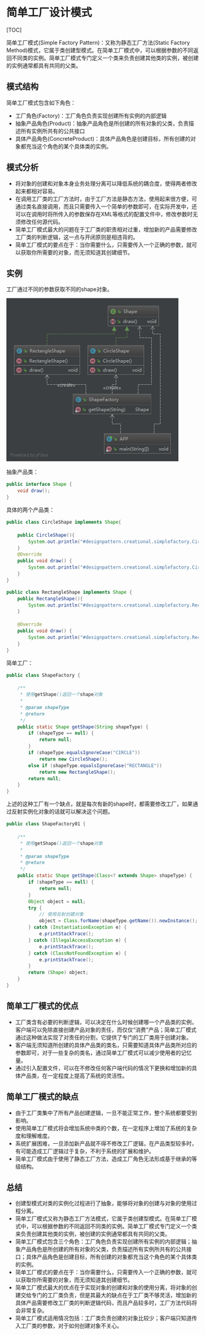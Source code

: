 # 简单工厂设计模式

[TOC]

简单工厂模式(Simple Factory Pattern)：又称为静态工厂方法(Static Factory Method)模式，它属于类创建型模式。在简单工厂模式中，可以根据参数的不同返回不同类的实例。简单工厂模式专门定义一个类来负责创建其他类的实例，被创建的实例通常都具有共同的父类。

## 模式结构

简单工厂模式包含如下角色：

- 工厂角色(Factory)：工厂角色负责实现创建所有实例的内部逻辑
- 抽象产品角色(Product)：抽象产品角色是所创建的所有对象的父类，负责描述所有实例所共有的公共接口
- 具体产品角色(ConcreteProduct)：具体产品角色是创建目标，所有创建的对象都充当这个角色的某个具体类的实例。

## 模式分析

- 将对象的创建和对象本身业务处理分离可以降低系统的耦合度，使得两者修改起来都相对容易。
- 在调用工厂类的工厂方法时，由于工厂方法是静态方法，使用起来很方便，可通过类名直接调用，而且只需要传入一个简单的参数即可，在实际开发中，还可以在调用时将所传入的参数保存在XML等格式的配置文件中，修改参数时无须修改任何源代码。
- 简单工厂模式最大的问题在于工厂类的职责相对过重，增加新的产品需要修改工厂类的判断逻辑，这一点与开闭原则是相违背的。
- 简单工厂模式的要点在于：当你需要什么，只需要传入一个正确的参数，就可以获取你所需要的对象，而无须知道其创建细节。

## 实例

工厂通过不同的参数获取不同的shape对象。

![simplefactory.png](https://github.com/Grootzz/design-pattern/blob/master/src/main/resources/img/creational/simplefactory.png?raw=true)

抽象产品类：

```java
public interface Shape {
    void draw();
}
```

具体的两个产品类：

```java
public class CircleShape implements Shape{

    public CircleShape(){
        System.out.println("#designpattern.creational.simplefactory.CircleShape.CircleShape()");
    }
    @Override
    public void draw() {
        System.out.println("#designpattern.creational.simplefactory.CircleShape.draw()");
    }
}
```

```java
public class RectangleShape implements Shape {
    public RectangleShape(){
        System.out.println("#designpattern.creational.simplefactory.RectangleShape.RectangleShape()");
    }

    @Override
    public void draw() {
        System.out.println("#designpattern.creational.simplefactory.RectangleShape.draw()");
    }
}
```

简单工厂：

```java
public class ShapeFactory {

    /**
     * 使用getShape()返回一个shape对象
     *
     * @param shapeType
     * @return
     */
    public static Shape getShape(String shapeType) {
        if (shapeType == null) {
            return null;
        }
        if (shapeType.equalsIgnoreCase("CIRCLE"))
            return new CircleShape();
        else if (shapeType.equalsIgnoreCase("RECTANGLE"))
            return new RectangleShape();
        return null;
    }
}
```

上述的这种工厂有一个缺点，就是每次有新的shape时，都需要修改工厂，如果通过反射实例化对象的话就可以解决这个问题。

```java
public class ShapeFactory01 {

    /**
     * 使用getShape()返回一个shape对象
     *
     * @param shapeType
     * @return
     */
    public static Shape getShape(Class<? extends Shape> shapeType) {
        if (shapeType == null) {
            return null;
        }
        Object object = null;
        try {
            // 使用反射创建对象
            object = Class.forName(shapeType.getName()).newInstance();
        } catch (InstantiationException e) {
            e.printStackTrace();
        } catch (IllegalAccessException e) {
            e.printStackTrace();
        } catch (ClassNotFoundException e) {
            e.printStackTrace();
        }
        return (Shape) object;
    }
}
```

## 简单工厂模式的优点

- 工厂类含有必要的判断逻辑，可以决定在什么时候创建哪一个产品类的实例，客户端可以免除直接创建产品对象的责任，而仅仅“消费”产品；简单工厂模式通过这种做法实现了对责任的分割，它提供了专门的工厂类用于创建对象。
- 客户端无须知道所创建的具体产品类的类名，只需要知道具体产品类所对应的参数即可，对于一些复杂的类名，通过简单工厂模式可以减少使用者的记忆量。
- 通过引入配置文件，可以在不修改任何客户端代码的情况下更换和增加新的具体产品类，在一定程度上提高了系统的灵活性。

## 简单工厂模式的缺点

- 由于工厂类集中了所有产品创建逻辑，一旦不能正常工作，整个系统都要受到影响。
- 使用简单工厂模式将会增加系统中类的个数，在一定程序上增加了系统的复杂度和理解难度。
- 系统扩展困难，一旦添加新产品就不得不修改工厂逻辑，在产品类型较多时，有可能造成工厂逻辑过于复杂，不利于系统的扩展和维护。
- 简单工厂模式由于使用了静态工厂方法，造成工厂角色无法形成基于继承的等级结构。

## 总结

- 创建型模式对类的实例化过程进行了抽象，能够将对象的创建与对象的使用过程分离。
- 简单工厂模式又称为静态工厂方法模式，它属于类创建型模式。在简单工厂模式中，可以根据参数的不同返回不同类的实例。简单工厂模式专门定义一个类来负责创建其他类的实例，被创建的实例通常都具有共同的父类。
- 简单工厂模式包含三个角色：工厂角色负责实现创建所有实例的内部逻辑；抽象产品角色是所创建的所有对象的父类，负责描述所有实例所共有的公共接口；具体产品角色是创建目标，所有创建的对象都充当这个角色的某个具体类的实例。
- 简单工厂模式的要点在于：当你需要什么，只需要传入一个正确的参数，就可以获取你所需要的对象，而无须知道其创建细节。
- 简单工厂模式最大的优点在于实现对象的创建和对象的使用分离，将对象的创建交给专门的工厂类负责，但是其最大的缺点在于工厂类不够灵活，增加新的具体产品需要修改工厂类的判断逻辑代码，而且产品较多时，工厂方法代码将会非常复杂。
- 简单工厂模式适用情况包括：工厂类负责创建的对象比较少；客户端只知道传入工厂类的参数，对于如何创建对象不关心。

